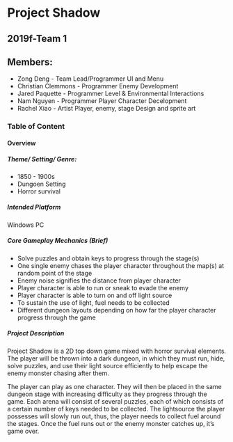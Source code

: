 # Project Shadow
## 2019f-Team 1

## Members:
 * Zong Deng - Team Lead/Programmer
                UI and Menu
 * Christian Clemmons - Programmer
                Enemy Development
 * Jared Paquette - Programmer
                Level & Environmental Interactions
 * Nam Nguyen - Programmer
                Player Character Decelopment
 * Rachel Xiao - Artist
                Player, enemy, stage Design and sprite art

### Table of Content
#### Overview
##### Theme/ Setting/ Genre:
* 1850 - 1900s
* Dungoen Setting
* Horror survival

##### Intended Platform
Windows PC

##### Core Gameplay Mechanics (Brief)
* Solve puzzles and obtain keys to progress through the stage(s)
* One single enemy chases the player character throughout the map(s) at random point of the stage
* Enemy noise signifies the distance from player character
* Player character is able to run or sneak to evade the enemy
* Player character is able to turn on and off light source
* To sustain the use of light, fuel needs to be collected
* Different dungeon layouts depending on how far the player character progress through the game

##### Project Description
Project Shadow is a 2D top down game mixed with horror survival elements. The player will be thrown into a dark dungeon, in which they must run, hide, solve puzzles, and use their light source efficiently to help escape the enemy monster chasing after them.

The player can play as one character. They will then be placed in the same dungeon stage with increasing difficulty as they progress through the game. Each arena will consist of several puzzles, each of which consists of a certain number of keys needed to be collected. The lightsource the player possesses will slowly run out, thus, the player needs to collect fuel around the stages. Once the fuel runs out or the enemy monster catches up, it’s game over.
